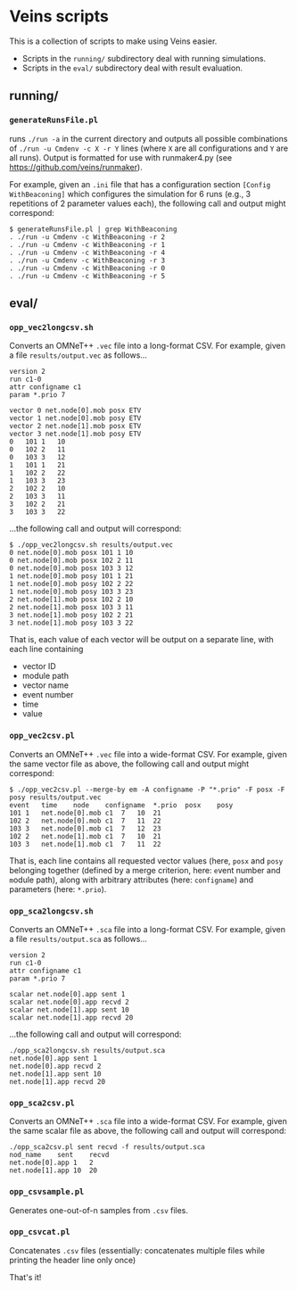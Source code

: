 # Veins scripts

This is a collection of scripts to make using Veins easier.

- Scripts in the `running/` subdirectory deal with running simulations.
- Scripts in the `eval/` subdirectory deal with result evaluation.

## running/

### `generateRunsFile.pl`
runs `./run -a` in the current directory and outputs all possible combinations of `./run -u Cmdenv -c X -r Y` lines (where `X` are all configurations and `Y` are all runs).
Output is formatted for use with runmaker4.py (see <https://github.com/veins/runmaker>).

For example, given an `.ini` file that has a configuration section `[Config WithBeaconing]` which configures the simulation for 6 runs (e.g., 3 repetitions of 2 parameter values each), the following call and output might correspond:

```
$ generateRunsFile.pl | grep WithBeaconing
. ./run -u Cmdenv -c WithBeaconing -r 2
. ./run -u Cmdenv -c WithBeaconing -r 1
. ./run -u Cmdenv -c WithBeaconing -r 4
. ./run -u Cmdenv -c WithBeaconing -r 3
. ./run -u Cmdenv -c WithBeaconing -r 0
. ./run -u Cmdenv -c WithBeaconing -r 5
```

## eval/

### `opp_vec2longcsv.sh`

Converts an OMNeT++ `.vec` file into a long-format CSV.
For example, given a file `results/output.vec` as follows...
```
version 2
run c1-0
attr configname c1
param *.prio 7

vector 0 net.node[0].mob posx ETV
vector 1 net.node[0].mob posy ETV
vector 2 net.node[1].mob posx ETV
vector 3 net.node[1].mob posy ETV
0	101	1	10
0	102	2	11
0	103	3	12
1	101	1	21
1	102	2	22
1	103	3	23
2	102	2	10
2	103	3	11
3	102	2	21
3	103	3	22
```
...the following call and output will correspond:
```
$ ./opp_vec2longcsv.sh results/output.vec
0 net.node[0].mob posx 101 1 10
0 net.node[0].mob posx 102 2 11
0 net.node[0].mob posx 103 3 12
1 net.node[0].mob posy 101 1 21
1 net.node[0].mob posy 102 2 22
1 net.node[0].mob posy 103 3 23
2 net.node[1].mob posx 102 2 10
2 net.node[1].mob posx 103 3 11
3 net.node[1].mob posy 102 2 21
3 net.node[1].mob posy 103 3 22
```
That is, each value of each vector will be output on a separate line, with each line containing

- vector ID
- module path
- vector name
- event number
- time
- value

### `opp_vec2csv.pl`

Converts an OMNeT++ `.vec` file into a wide-format CSV.
For example, given the same vector file as above, the following call and output might correspond:
```
$ ./opp_vec2csv.pl --merge-by em -A configname -P "*.prio" -F posx -F posy results/output.vec
event	time	node	configname	*.prio	posx	posy
101	1	net.node[0].mob	c1	7	10	21
102	2	net.node[0].mob	c1	7	11	22
103	3	net.node[0].mob	c1	7	12	23
102	2	net.node[1].mob	c1	7	10	21
103	3	net.node[1].mob	c1	7	11	22
```
That is, each line contains all requested vector values (here, `posx` and `posy` belonging together (defined by a merge criterion, here: `e`vent number and `m`odule path), along with arbitrary attributes (here: `configname`) and parameters (here: `*.prio`).

### `opp_sca2longcsv.sh`

Converts an OMNeT++ `.sca` file into a long-format CSV.
For example, given a file `results/output.sca` as follows...
```
version 2
run c1-0
attr configname c1
param *.prio 7

scalar net.node[0].app sent 1
scalar net.node[0].app recvd 2
scalar net.node[1].app sent 10
scalar net.node[1].app recvd 20
```
...the following call and output will correspond:
```
./opp_sca2longcsv.sh results/output.sca
net.node[0].app sent 1
net.node[0].app recvd 2
net.node[1].app sent 10
net.node[1].app recvd 20
```

### `opp_sca2csv.pl`

Converts an OMNeT++ `.sca` file into a wide-format CSV.
For example, given the same scalar file as above, the following call and output will correspond:
```
./opp_sca2csv.pl sent recvd -f results/output.sca
nod_name	sent	recvd
net.node[0].app	1	2
net.node[1].app	10	20
```

### `opp_csvsample.pl`

Generates one-out-of-n samples from `.csv` files.

### `opp_csvcat.pl`

Concatenates `.csv` files (essentially: concatenates multiple files while printing the header line only once)



That's it!

